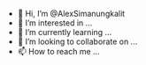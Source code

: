 - 👋 Hi, I’m @AlexSimanungkalit
- 👀 I’m interested in ...
- 🌱 I’m currently learning ...
- 💞️ I’m looking to collaborate on ...
- 📫 How to reach me ...

<!---
AlexSimanungkalit/AlexSimanungkalit is a ✨ special ✨ repository because its `README.md` (this file) appears on your GitHub profile.
You can click the Preview link to take a look at your changes.
--->
